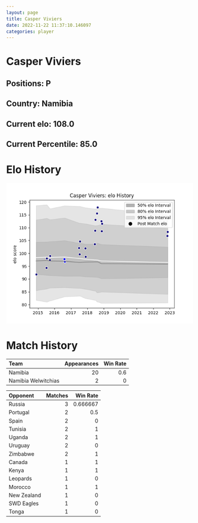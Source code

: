 ```yaml
---  
layout: page  
title: Casper Viviers  
date: 2022-11-22 11:37:10.146097  
categories: player  
---
```

# Casper Viviers

## Positions: P

## Country: Namibia

## Current elo: 108.0

## Current Percentile: 85.0

# Elo History


![elo history](history_CasperViviers.png)
# Match History


| Team                |   Appearances |   Win Rate |
|:--------------------|--------------:|-----------:|
| Namibia             |            20 |        0.6 |
| Namibia Welwitchias |             2 |        0   |

| Opponent    |   Matches |   Win Rate |
|:------------|----------:|-----------:|
| Russia      |         3 |   0.666667 |
| Portugal    |         2 |   0.5      |
| Spain       |         2 |   0        |
| Tunisia     |         2 |   1        |
| Uganda      |         2 |   1        |
| Uruguay     |         2 |   0        |
| Zimbabwe    |         2 |   1        |
| Canada      |         1 |   1        |
| Kenya       |         1 |   1        |
| Leopards    |         1 |   0        |
| Morocco     |         1 |   1        |
| New Zealand |         1 |   0        |
| SWD Eagles  |         1 |   0        |
| Tonga       |         1 |   0        |